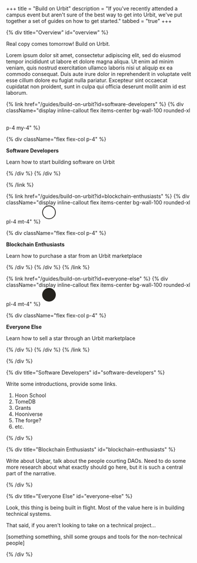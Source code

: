 +++
title = "Build on Urbit"
description = "If you've recently attended a campus event but aren't sure of the best way to get into Urbit, we've put together a set of guides on how to get started."
tabbed = "true"
+++

{% div title="Overview" id="overview" %}

Real copy comes tomorrow! Build on Urbit.

Lorem ipsum dolor sit amet, consectetur adipiscing elit, sed do eiusmod tempor incididunt ut labore et dolore magna aliqua. Ut enim ad minim veniam, quis nostrud exercitation ullamco laboris nisi ut aliquip ex ea commodo consequat. Duis aute irure dolor in reprehenderit in voluptate velit esse cillum dolore eu fugiat nulla pariatur. Excepteur sint occaecat cupidatat non proident, sunt in culpa qui officia deserunt mollit anim id est laborum.

{% link href="/guides/build-on-urbit?id=software-developers" %}
{% div className="display inline-callout flex items-center bg-wall-100 rounded-xl p-4 my-4" %}
<svg class="filter ml-1" width="44" height="44" viewBox="0 0 44 44" fill="none" xmlns="http://www.w3.org/2000/svg">
<path fill-rule="evenodd" clip-rule="evenodd" d="M21.996 0.494142H21.9921C21.9862 0.494142 21.9823 0.496095 21.9784 0.496095C21.9647 0.496095 21.953 0.498048 21.9393 0.498048C21.7089 0.527345 21.5272 0.710938 21.5018 0.943358C19.285 12.3284 12.9608 19.5159 0.949342 21.5039C0.732547 21.5214 0.552857 21.6796 0.505982 21.8906C0.505982 21.8925 0.504028 21.8945 0.504028 21.8964C0.502075 21.9101 0.498169 21.9257 0.498169 21.9394C0.496216 21.9433 0.496216 21.9472 0.496216 21.9511C0.494263 21.9628 0.494263 21.9746 0.494263 21.9863V22.0078V22.0332C0.494263 22.0449 0.496216 22.0566 0.498169 22.0683C0.498169 22.0722 0.498169 22.0742 0.500122 22.0781C0.502075 22.0937 0.505982 22.1093 0.507935 22.125C0.56067 22.332 0.740355 22.4843 0.953245 22.5C12.9592 24.4883 19.2812 31.674 21.5002 43.0525V43.0544C21.5237 43.2927 21.7112 43.4821 21.9514 43.5056H21.9553H21.9846H22.0081H22.0198C22.2678 43.4958 22.4729 43.3064 22.4983 43.0583C24.7209 31.6733 31.0393 24.4858 43.0493 22.4978C43.2661 22.4802 43.4477 22.322 43.4946 22.1091C43.4946 22.1072 43.4966 22.1072 43.4966 22.1052C43.4985 22.0896 43.5024 22.0759 43.5024 22.0623C43.5044 22.0584 43.5044 22.0545 43.5044 22.0505C43.5063 22.0388 43.5063 22.0271 43.5063 22.0154V21.992V21.9685C43.5063 21.9568 43.5044 21.9451 43.5024 21.9334C43.5024 21.9295 43.5024 21.9255 43.5005 21.9216C43.4985 21.906 43.4966 21.8904 43.4926 21.8767C43.4399 21.6677 43.2602 21.5173 43.0473 21.4998C31.0413 19.5115 24.7233 12.3278 22.5003 0.947264C22.4769 0.708984 22.2894 0.519529 22.0492 0.496094H22.0453C22.0355 0.494141 22.0257 0.494141 22.016 0.494141H21.9964L21.996 0.494142Z" class="fill-black"/>
</svg>

{% div className="flex flex-col p-4" %}

**Software Developers**

Learn how to start building software on Urbit

{% /div %}
{% /div %}

{% /link %}

{% link href="/guides/build-on-urbit?id=blockchain-enthusiasts" %}
{% div className="display inline-callout flex items-center bg-wall-100 rounded-xl pl-4 mt-4" %}
<svg class="filter ml-1" width="46" height="49" viewBox="0 0 46 49" fill="none" xmlns="http://www.w3.org/2000/svg">
<circle cx="18.5" cy="18.5" r="17.5" stroke="#24221E" stroke-width="2"/>
<path fill-rule="evenodd" clip-rule="evenodd" d="M18.4979 6.88672H18.4958C18.4926 6.88672 18.4905 6.88777 18.4884 6.88777C18.481 6.88777 18.4747 6.88883 18.4673 6.88883C18.3429 6.90465 18.2448 7.00379 18.2311 7.1293C17.034 13.2772 13.6189 17.1584 7.13271 18.232C7.01564 18.2415 6.9186 18.3269 6.89329 18.4408C6.89329 18.4418 6.89224 18.4429 6.89224 18.444C6.89118 18.4513 6.88907 18.4598 6.88907 18.4672C6.88802 18.4693 6.88802 18.4714 6.88802 18.4735C6.88696 18.4798 6.88696 18.4861 6.88696 18.4925V18.5041V18.5178C6.88696 18.5241 6.88802 18.5304 6.88907 18.5368C6.88907 18.5389 6.88907 18.5399 6.89013 18.542C6.89118 18.5505 6.89329 18.5589 6.89435 18.5674C6.92282 18.6792 7.01985 18.7614 7.13481 18.7699C13.6181 19.8435 17.0319 23.7238 18.2302 29.8682V29.8693C18.2428 29.9979 18.3441 30.1002 18.4738 30.1129H18.4759H18.4918H18.5044H18.5107C18.6447 30.1076 18.7554 30.0053 18.7691 29.8714C19.9694 23.7235 23.3813 19.8422 29.8667 18.7687C29.9837 18.7592 30.0818 18.6738 30.1071 18.5588C30.1071 18.5578 30.1082 18.5578 30.1082 18.5567C30.1093 18.5483 30.1114 18.5409 30.1114 18.5335C30.1124 18.5314 30.1124 18.5293 30.1124 18.5272C30.1135 18.5209 30.1135 18.5145 30.1135 18.5082V18.4955V18.4829C30.1135 18.4766 30.1124 18.4702 30.1114 18.4639C30.1114 18.4618 30.1114 18.4597 30.1103 18.4576C30.1093 18.4491 30.1082 18.4407 30.1061 18.4333C30.0776 18.3205 29.9806 18.2392 29.8656 18.2298C23.3824 17.1561 19.9707 13.2769 18.7702 7.13141C18.7576 7.00273 18.6563 6.90043 18.5266 6.88777H18.5245C18.5192 6.88672 18.514 6.88672 18.5087 6.88672H18.4981L18.4979 6.88672Z" class="fill-black"/>
<path d="M27.3196 27.2384L26.3503 26.4857L26.5176 27.7015L28.5844 42.7206L28.7064 43.6073L29.3975 43.0385L32.6052 40.3981L35.0401 44.6158L35.2901 45.0488L35.7231 44.7989L37.5248 43.7589L37.9579 43.5089L37.7079 43.0759L35.273 38.8581L39.1637 37.4006L40.002 37.0865L39.2949 36.5375L27.3196 27.2384Z" class="fill-black stroke-white dark:stroke-black"/>
</svg>

{% div className="flex flex-col p-4" %}

**Blockchain Enthusiasts**

Learn how to purchase a star from an Urbit marketplace

{% /div %}
{% /div %}
{% /link %}

{% link href="/guides/build-on-urbit?id=everyone-else" %}
{% div className="display inline-callout flex items-center bg-wall-100 rounded-xl pl-4 mt-4" %}
<svg class="filter ml-1" width="46" height="49" viewBox="0 0 46 49" fill="none" xmlns="http://www.w3.org/2000/svg">
<circle cx="18.5" cy="18.5" r="17.5" fill="#24221E" stroke="#24221E" stroke-width="2"/>
<path fill-rule="evenodd" clip-rule="evenodd" d="M18.4979 6.88672H18.4958C18.4926 6.88672 18.4905 6.88777 18.4884 6.88777C18.481 6.88777 18.4747 6.88883 18.4673 6.88883C18.3429 6.90465 18.2448 7.00379 18.2311 7.1293C17.034 13.2772 13.6189 17.1584 7.13271 18.232C7.01564 18.2415 6.9186 18.3269 6.89329 18.4408C6.89329 18.4418 6.89224 18.4429 6.89224 18.444C6.89118 18.4513 6.88907 18.4598 6.88907 18.4672C6.88802 18.4693 6.88802 18.4714 6.88802 18.4735C6.88696 18.4798 6.88696 18.4861 6.88696 18.4925V18.5041V18.5178C6.88696 18.5241 6.88802 18.5304 6.88907 18.5368C6.88907 18.5389 6.88907 18.5399 6.89013 18.542C6.89118 18.5505 6.89329 18.5589 6.89435 18.5674C6.92282 18.6792 7.01985 18.7614 7.13481 18.7699C13.6181 19.8435 17.0319 23.7238 18.2302 29.8682V29.8693C18.2428 29.9979 18.3441 30.1002 18.4738 30.1129H18.4759H18.4918H18.5044H18.5107C18.6447 30.1076 18.7554 30.0053 18.7691 29.8714C19.9694 23.7235 23.3813 19.8422 29.8667 18.7687C29.9837 18.7592 30.0818 18.6738 30.1071 18.5588C30.1071 18.5578 30.1082 18.5578 30.1082 18.5567C30.1093 18.5483 30.1114 18.5409 30.1114 18.5335C30.1124 18.5314 30.1124 18.5293 30.1124 18.5272C30.1135 18.5209 30.1135 18.5145 30.1135 18.5082V18.4955V18.4829C30.1135 18.4766 30.1124 18.4702 30.1114 18.4639C30.1114 18.4618 30.1114 18.4597 30.1103 18.4576C30.1093 18.4491 30.1082 18.4407 30.1061 18.4333C30.0776 18.3205 29.9806 18.2392 29.8656 18.2298C23.3824 17.1561 19.9707 13.2769 18.7702 7.13141C18.7576 7.00273 18.6563 6.90043 18.5266 6.88777H18.5245C18.5192 6.88672 18.514 6.88672 18.5087 6.88672H18.4981L18.4979 6.88672Z" class="fill-white"/>
<path d="M27.3196 27.2384L26.3503 26.4857L26.5176 27.7015L28.5844 42.7206L28.7064 43.6073L29.3975 43.0385L32.6052 40.3981L35.0401 44.6158L35.2901 45.0488L35.7231 44.7989L37.5248 43.7589L37.9579 43.5089L37.7079 43.0759L35.273 38.8581L39.1637 37.4006L40.002 37.0865L39.2949 36.5375L27.3196 27.2384Z" class="fill-black stroke-white dark:stroke-black"/>
</svg>


{% div className="flex flex-col p-4" %}

**Everyone Else**

Learn how to sell a star through an Urbit marketplace

{% /div %}
{% /div %}
{% /link %}

{% /div %}

{% div title="Software Developers" id="software-developers" %}

Write some introductions, provide some links.
1. Hoon School
2. TomeDB
3. Grants
4. Hooniverse
5. The forge?
6. etc.

{% /div %}

{% div title="Blockchain Enthusiasts" id="blockchain-enthusiasts" %}

Write about Uqbar, talk about the people courting DAOs. Need to do some more research about what exactly should go here, but it is such a central part of the narrative.

{% /div %}

{% div title="Everyone Else" id="everyone-else" %}

Look, this thing is being built in flight. Most of the value here is in building technical systems.

That said, if you aren't looking to take on a technical project...

[something something, shill some groups and tools for the non-technical people]

{% /div %}
